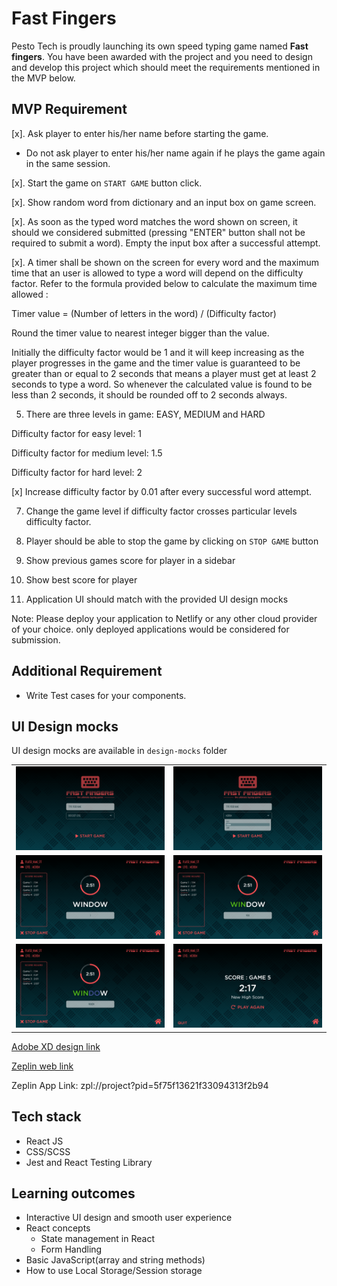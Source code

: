 # Fast Fingers

Pesto Tech is proudly launching its own speed typing game named **Fast fingers**. You have been awarded with the project and you need to design and develop this project which should
meet the requirements mentioned in the MVP below.

## MVP Requirement

[x]. Ask player to enter his/her name before starting the game.

   - Do not ask player to enter his/her name again if he plays the game again in the same session.

[x]. Start the game on `START GAME` button click.

[x]. Show random word from dictionary and an input box on game screen.

[x]. As soon as the typed word matches the word shown on screen, it should we considered submitted (pressing "ENTER" button shall not be required to submit a word). Empty the input box after a successful attempt.

[x]. A timer shall be shown on the screen for every word and the maximum time that an user is allowed to type a word will depend on the difficulty factor. Refer to the formula provided below to calculate the maximum time allowed :

Timer value = (Number of letters in the word) / (Difficulty factor)

Round the timer value to nearest integer bigger than the value.

Initially the difficulty factor would be 1 and it will keep increasing as the player progresses in the game and the timer value is guaranteed to be greater than or equal to 2 seconds that means a player must get at least 2 seconds to type a word. So whenever the calculated value is found to be less than 2 seconds, it should be rounded off to 2 seconds always.

5. There are three levels in game: EASY, MEDIUM and HARD

Difficulty factor for easy level: 1

Difficulty factor for medium level: 1.5

Difficulty factor for hard level: 2

[x] Increase difficulty factor by 0.01 after every successful word attempt.

7. Change the game level if difficulty factor crosses particular levels difficulty factor.

8. Player should be able to stop the game by clicking on `STOP GAME` button

9. Show previous games score for player in a sidebar

10. Show best score for player
11. Application UI should match with the provided UI design mocks

Note: Please deploy your application to Netlify or any other cloud provider of your choice. only deployed applications would be considered for submission.

## Additional Requirement

- Write Test cases for your components.

## UI Design mocks

UI design mocks are available in `design-mocks` folder

|                         |                         |
| :---------------------: | :---------------------: |
| ![](design-mocks/1.png) | ![](design-mocks/2.png) |
| ![](design-mocks/3.png) | ![](design-mocks/4.png) |
| ![](design-mocks/5.png) | ![](design-mocks/6.png) |

[Adobe XD design link](https://drive.google.com/file/d/1qYhb8cNdXoBnD9rxoDcWF4DmTEpQX35n/view?usp=sharing)

[Zeplin web link](https://zpl.io/a710mxj)

Zeplin App Link: zpl://project?pid=5f75f13621f33094313f2b94

## Tech stack

- React JS
- CSS/SCSS
- Jest and React Testing Library

## Learning outcomes

- Interactive UI design and smooth user experience
- React concepts
  - State management in React
  - Form Handling
- Basic JavaScript(array and string methods)
- How to use Local Storage/Session storage
